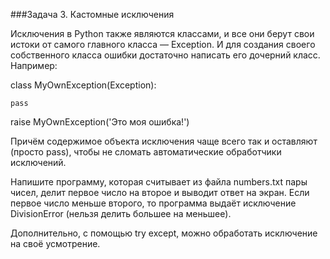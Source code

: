 ###Задача 3. Кастомные исключения

Исключения в Python также являются классами, и все они берут свои истоки от самого главного класса — Exception. И для создания своего собственного класса ошибки достаточно написать его дочерний класс. Например:



class MyOwnException(Exception):

    pass



raise MyOwnException('Это моя ошибка!')



Причём содержимое объекта исключения чаще всего так и оставляют (просто pass), чтобы не сломать автоматические обработчики исключений.

Напишите программу, которая считывает из файла numbers.txt пары чисел, делит первое число на второе и выводит ответ на экран. Если первое число меньше второго, то программа выдаёт исключение DivisionError (нельзя делить большее на меньшее). 

Дополнительно, с помощью try except, можно обработать исключение на своё усмотрение.
